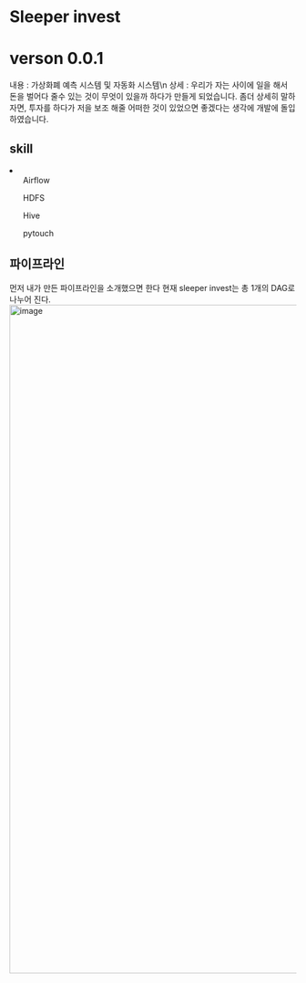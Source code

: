 <h1>Sleeper invest</h1>
<h1>verson 0.0.1</h1>
<aricle>내용 : 가상화폐 예측 시스템 및 자동화 시스템\n
상세 : 우리가 자는 사이에 일을 해서 돈을 벌어다 줄수 있는 것이 무엇이 있을까 하다가
만들게 되었습니다.
좀더 상세히 말하자면, 투자를 하다가 저을 보조 해줄 어떠한 것이 있었으면 좋겠다는 생각에 개발에 돌입하였습니다.

<h2>skill</h2>
<li>
    <ol>Airflow</ol>
    <ol>HDFS</ol>
    <ol>Hive</ol>
    <ol>pytouch</ol>
</li>

<h2>파이프라인</h2>
먼저 내가 만든 파이프라인을 소개했으면 한다
현재 sleeper invest는 총 1개의 DAG로 나누어 진다.

<img width="1172" alt="image" src="https://github.com/Merlinkim/coin_project/assets/129494406/34ce3513-808e-4ceb-b9fe-3b320ea1cccb">


